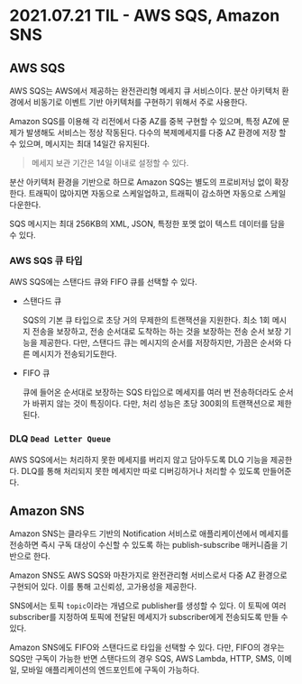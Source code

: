 # 2021.07.21 TIL - AWS SQS, Amazon SNS

## AWS SQS

AWS SQS는 AWS에서 제공하는 완전관리형 메세지 큐 서비스이다. 분산 아키텍처 환경에서 비동기로 이벤트 기반 아키텍처를 구현하기 위해서 주로 사용한다.

Amazon SQS를 이용해 각 리전에서 다중 AZ를 중복 구현할 수 있으며, 특정 AZ에 문제가 발생해도 서비스는 정상 작동된다. 다수의 복제메세지를 다중 AZ 환경에 저장 할 수 있으며, 메시지는 최대 14일간 유지된다.

> 메세지 보관 기간은 14일 이내로 설정할 수 있다.

분산 아키텍처 환경을 기반으로 하므로 Amazon SQS는 별도의 프로비저닝 없이 확장한다. 트래픽이 많아지면 자동으로 스케일업하고, 트래픽이 감소하면 자동으로 스케일 다운한다.

SQS 메시지는 최대 256KB의 XML, JSON, 특정한 포멧 없이 텍스트 데이터를 담을 수 있다.

### AWS SQS 큐 타입

AWS SQS에는 스탠다드 큐와 FIFO 큐를 선택할 수 있다.

- 스탠다드 큐

    SQS의 기본 큐 타입으로 초당 거의 무제한의 트랜잭션을 지원한다. 최소 1회 메시지 전송을 보장하고, 전송 순서대로 도착하는 하는 것을 보장하는 전송 순서 보장 기능을 제공한다. 다만, 스탠다드 큐는 메시지의 순서를 저장하지만, 가끔은 순서와 다른 메시지가 전송되기도한다.

- FIFO 큐

    큐에 들어온 순서대로 보장하는 SQS 타입으로 메세지를 여러 번 전송하더라도 순서가 바뀌지 않는 것이 특징이다. 다만, 처리 성능은 초당 300회의 트랜잭션으로 제한된다.

### DLQ `Dead Letter Queue`

AWS SQS에서는 처리하지 못한 메세지를 버리지 않고 담아두도록 DLQ 기능을 제공한다. DLQ를 통해 처리되지 못한 메세지만 따로 디버깅하거나 처리할 수 있도록 만들어준다.

## Amazon SNS

Amazon SNS는 클라우드 기반의 Notification 서비스로 애플리케이션에서 메세지를 전송하면 즉시 구독 대상이 수신할 수 있도록 하는 publish-subscribe 매커니즘을 기반으로 한다.

Amazon SNS도 AWS SQS와 마찬가지로 완전관리형 서비스로서 다중 AZ 환경으로 구현되어 있다. 이를 통해 고신뢰성, 고가용성을 제공한다.

SNS에서는 토픽 `topic`이라는 개념으로 publisher를 생성할 수 있다. 이 토픽에 여러 subscriber를 지정하여 토픽에 전달된 메세지가 subscriber에게 전송되도록 만들 수 있다.

Amazon SNS에도 FIFO와 스탠다드로 타입을 선택할 수 있다. 다만, FIFO의 경우는 SQS만 구독이 가능한 반면 스탠다드의 경우 SQS, AWS Lambda, HTTP, SMS, 이메일, 모바일 애플리케이션의 엔드포인트에 구독이 가능하다.
